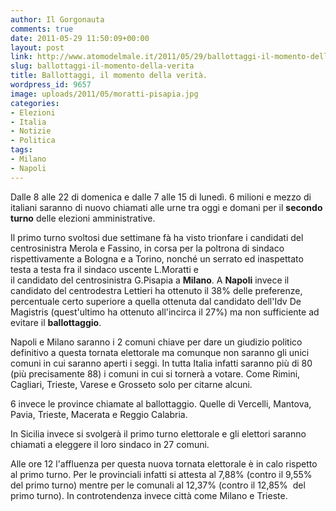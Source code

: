```yaml
---
author: Il Gorgonauta
comments: true
date: 2011-05-29 11:50:09+00:00
layout: post
link: http://www.atomodelmale.it/2011/05/29/ballottaggi-il-momento-della-verita/
slug: ballottaggi-il-momento-della-verita
title: Ballottaggi, il momento della verità.
wordpress_id: 9657
image: uploads/2011/05/moratti-pisapia.jpg
categories:
- Elezioni
- Italia
- Notizie
- Politica
tags:
- Milano
- Napoli
---
```



Dalle 8 alle 22 di domenica e dalle 7 alle 15 di lunedì. 6 milioni e mezzo di italiani saranno di nuovo chiamati alle urne tra oggi e domani per il **secondo turno** delle elezioni amministrative.

Il primo turno svoltosi due settimane fà ha visto trionfare i candidati del centrosinistra Merola e Fassino, in corsa per la poltrona di sindaco rispettivamente a Bologna e a Torino, nonché un serrato ed inaspettato testa a testa fra il sindaco uscente L.Moratti e il candidato del centrosinistra G.Pisapia a **Milano**. A **Napoli** invece il candidato del centrodestra Lettieri ha ottenuto il 38% delle preferenze, percentuale certo superiore a quella ottenuta dal candidato dell'Idv De Magistris (quest'ultimo ha ottenuto all'incirca il 27%) ma non sufficiente ad evitare il **ballottaggio**.

Napoli e Milano saranno i 2 comuni chiave per dare un giudizio politico definitivo a questa tornata elettorale ma comunque non saranno gli unici comuni in cui saranno aperti i seggi. In tutta Italia infatti saranno più di 80 (più precisamente 88) i comuni in cui si tornerà a votare. Come Rimini, Cagliari, Trieste, Varese e Grosseto solo per citarne alcuni.

6 invece le province chiamate al ballottaggio. Quelle di Vercelli, Mantova, Pavia, Trieste, Macerata e Reggio Calabria.

In Sicilia invece si svolgerà il primo turno elettorale e gli elettori saranno chiamati a eleggere il loro sindaco in 27 comuni.

Alle ore 12 l'affluenza per questa nuova tornata elettorale è in calo rispetto al primo turno. Per le provinciali infatti si attesta al 7,88% (contro il 9,55% del primo turno) mentre per le comunali al 12,37% (contro il 12,85%  del primo turno). In controtendenza invece città come Milano e Trieste.
